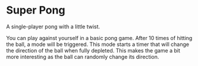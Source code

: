 # Super Pong
A single-player pong with a little twist.

You can play against yourself in a basic pong game. After 10 times of hitting the ball, a mode will be triggered. This mode starts a timer that will change the direction of the ball when fully depleted. This makes the game a bit more interesting as the ball can randomly change its direction.
